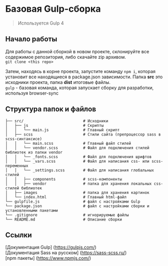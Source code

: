 # Базовая Gulp-сборка

> Используется Gulp 4

## Начало работы
Для работы с данной сборкой в новом проекте, склонируйте все содержимое репозитория, либо скачайте zip архивом. <br>
`git clone <this repo>`

Затем, находясь в корне проекта, запустите команду `npm i`, которая установит все находящиеся в package.json зависимости. Папка __src__ это исходники проекта, папка __dist__ итоговые файлы. <br>
`gulp` - базовая команда, которая запускает сборку для разработки, используя browser-sync

## Структура папок и файлов
```
├── src/                          # Исходники
│   ├── js                        # Скрипты
│   │   └── main.js               # Главный скрипт
│   ├── scss                      # Стили сайта (препроцессор sass в scss-синтаксисе)
│   │   └── main.scss             # Главный файл стилей
│   │   └── vendor.scss           # Файл для подключения стилей библиотек из папки vendor
│   │   └── _fonts.scss           # Файл для подключения шрифтов 
│   │   └── _vars.scss            # Файл для написания css- или scss-переменных
│   │   └── _settings.scss        # Файл для написания глобальных стилей
│   │   ├── components            # scss-компоненты
│   │   ├── vendor                # папка для хранения локальных css-стилей библиотек
│   ├── images                    # папка для хранения картинок
│   └── index.html                # Главный html-файл
└── gulpfile.js                   # файл с настройками Gulp
└── package.json                  # файл с настройками сборки и установленными пакетами
└── .gitignore                    # игнорируемые файлы
└── README.md                     # Описание сборки
```
## Ссылки
[Документация Gulp] (https://gulpjs.com/) <br>
[Документация Sass на русском] (https://sass-scss.ru/) <br>
[npm пакеты] (https://www.npmjs.com/)

